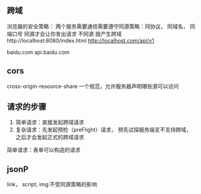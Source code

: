 ## 跨域
浏览器的安全策略：
两个服务需要通信需要遵守同源策略：同协议， 同域名， 同端口号
同源才会让你发出请求
不同源 就产生跨域
http://localhost:8080/index.html
http://localhost.com/api/v1


baidu.com  api.baidu.com

## cors
cross-origin-resource-share
一个规范，允许服务器声明哪些源可以访问

## 请求的步骤
1. 简单请求：直接发起跨域请求
2. 复杂请求：先发起预检（preFlight）请求， 预先试探服务端支不支持跨域，之后才会发起正式的跨域请求

简单请求：表单可以构造的请求

## jsonP
link， script, img:不受同源策略的影响